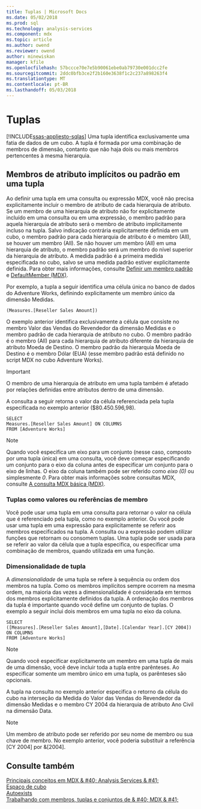 ```yaml
---
title: Tuplas | Microsoft Docs
ms.date: 05/02/2018
ms.prod: sql
ms.technology: analysis-services
ms.component: mdx
ms.topic: article
ms.author: owend
ms.reviewer: owend
author: minewiskan
manager: kfile
ms.openlocfilehash: 57bccce70e7e5b90061ebe0ab79730e001dcc2fe
ms.sourcegitcommit: 2ddc0bfb3ce2f2b160e3638f1c2c237a898263f4
ms.translationtype: MT
ms.contentlocale: pt-BR
ms.lasthandoff: 05/03/2018
---
```

# <a name="tuples"></a>Tuplas
[!INCLUDE[ssas-appliesto-sqlas](../../../includes/ssas-appliesto-sqlas.md)]
  Uma tupla identifica exclusivamente uma fatia de dados de um cubo. A tupla é formada por uma combinação de membros de dimensão, contanto que não haja dois ou mais membros pertencentes à mesma hierarquia.  
  
## <a name="implicit-or-default-attribute-members-in-a-tuple"></a>Membros de atributo implícitos ou padrão em uma tupla  
 Ao definir uma tupla em uma consulta ou expressão MDX, você não precisa explicitamente incluir o membro de atributo de cada hierarquia de atributo. Se um membro de uma hierarquia de atributo não for explicitamente incluído em uma consulta ou em uma expressão, o membro padrão para aquela hierarquia de atributo será o membro de atributo implicitamente incluso na tupla. Salvo indicação contrária explicitamente definida em um cubo, o membro padrão para cada hierarquia de atributo é o membro (All), se houver um membro (All). Se não houver um membro (All) em uma hierarquia de atributo, o membro padrão será um membro do nível superior da hierarquia de atributo. A medida padrão é a primeira medida especificada no cubo, salvo se uma medida padrão estiver explicitamente definida. Para obter mais informações, consulte [Definir um membro padrão](../../../analysis-services/multidimensional-models/attribute-properties-define-a-default-member.md) e [DefaultMember &#40;MDX&#41;](../../../mdx/defaultmember-mdx.md).  
  
 Por exemplo, a tupla a seguir identifica uma célula única no banco de dados do Adventure Works, definindo explicitamente um membro único da dimensão Medidas.  
  
```  
(Measures.[Reseller Sales Amount])  
```  
  
 O exemplo anterior identifica exclusivamente a célula que consiste no membro Valor das Vendas do Revendedor da dimensão Medidas e o membro padrão de cada hierarquia de atributo no cubo. O membro padrão é o membro (All) para cada hierarquia de atributo diferente da hierarquia de atributo Moeda de Destino. O membro padrão da hierarquia Moeda de Destino é o membro Dólar (EUA) (esse membro padrão está definido no script MDX no cubo Adventure Works).  
  
> [!IMPORTANT]  
>  O membro de uma hierarquia de atributo em uma tupla também é afetado por relações definidas entre atributos dentro de uma dimensão.  
  
 A consulta a seguir retorna o valor da célula referenciada pela tupla especificada no exemplo anterior ($80.450.596,98).  
  
```  
SELECT   
Measures.[Reseller Sales Amount] ON COLUMNS   
FROM [Adventure Works]  
```  
  
> [!NOTE]  
>  Quando você especifica um eixo para um conjunto (nesse caso, composto por uma tupla única) em uma consulta, você deve começar especificando um conjunto para o eixo da coluna antes de especificar um conjunto para o eixo de linhas. O eixo da coluna também pode ser referido como *eixo (0)* ou simplesmente *0*. Para obter mais informações sobre consultas MDX, consulte [A consulta MDX básica &#40;MDX&#41;](../../../analysis-services/multidimensional-models/mdx/mdx-query-the-basic-query.md).  
  
### <a name="tuples-as-values-or-member-references"></a>Tuplas como valores ou referências de membro  
 Você pode usar uma tupla em uma consulta para retornar o valor na célula que é referenciado pela tupla, como no exemplo anterior. Ou você pode usar uma tupla em uma expressão para explicitamente se referir aos membros especificados na tupla. A consulta ou a expressão podem utilizar funções que retornam ou consomem tuplas. Uma tupla pode ser usada para se referir ao valor da célula que a tupla especifica, ou especificar uma combinação de membros, quando utilizada em uma função.  
  
### <a name="tuple-dimensionality"></a>Dimensionalidade de tupla  
 A *dimensionalidade* de uma tupla se refere à sequência ou ordem dos membros na tupla. Como os membros implícitos sempre ocorrem na mesma ordem, na maioria das vezes a dimensionalidade é considerada em termos dos membros explicitamente definidos da tupla. A ordenação dos membros da tupla é importante quando você define um conjunto de tuplas. O exemplo a seguir inclui dois membros em uma tupla no eixo da coluna.  
  
```  
SELECT   
([Measures].[Reseller Sales Amount],[Date].[Calendar Year].[CY 2004]) ON COLUMNS   
FROM [Adventure Works]  
```  
  
> [!NOTE]  
>  Quando você especificar explicitamente um membro em uma tupla de mais de uma dimensão, você deve incluir toda a tupla entre parênteses. Ao especificar somente um membro único em uma tupla, os parênteses são opcionais.  
  
 A tupla na consulta no exemplo anterior especifica o retorno da célula do cubo na interseção da Medida do Valor das Vendas do Revendedor da dimensão Medidas e o membro CY 2004 da hierarquia de atributo Ano Civil na dimensão Data.  
  
> [!NOTE]  
>  Um membro de atributo pode ser referido por seu nome de membro ou sua chave de membro. No exemplo anterior, você poderia substituir a referência [CY 2004] por &[2004].  
  
## <a name="see-also"></a>Consulte também  
 [Principais conceitos em MDX & #40; Analysis Services & #41;](../../../analysis-services/multidimensional-models/mdx/key-concepts-in-mdx-analysis-services.md)   
 [Espaço de cubo](../../../analysis-services/multidimensional-models/mdx/cube-space.md)   
 [Autoexists](../../../analysis-services/multidimensional-models/mdx/autoexists.md)   
 [Trabalhando com membros, tuplas e conjuntos de & #40; MDX & #41;](../../../analysis-services/multidimensional-models/mdx/working-with-members-tuples-and-sets-mdx.md)  
  
  

